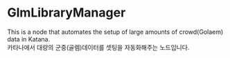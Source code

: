 # GlmLibraryManager

This is a node that automates the setup of large amounts of crowd(Golaem) data in Katana.
<br />
카타나에서 대량의 군중(골렘)데이터를 셋팅을 자동화해주는 노드입니다.
